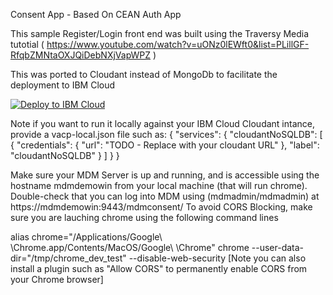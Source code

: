 Consent App - Based On CEAN Auth App

This sample Register/Login front end was built using the Traversy Media tutotial ( https://www.youtube.com/watch?v=uONz0lEWft0&list=PLillGF-RfqbZMNtaOXJQiDebNXjVapWPZ )

This was ported to Cloudant instead of MongoDb
to facilitate the deployment to IBM Cloud

[![Deploy to IBM Cloud](https://cloud.ibm.com/devops/setup/deploy/button.png)](https://cloud.ibm.com/devops/setup/deploy?repository=https://github.com/AmaryGuisse/ceanauthapp.git&branch=consent)


Note if you want to run it locally against your IBM Cloud Cloudant intance, provide a vacp-local.json file such as:
{
  "services": {
    "cloudantNoSQLDB": [
      {
        "credentials": {
          "url": "TODO - Replace with your cloudant URL"
        },
        "label": "cloudantNoSQLDB"
      }
    ]
  }
}


Make sure your MDM Server is up and running, and is accessible using the hostname mdmdemowin from your local machine (that will run chrome). Double-check that you can log into MDM using (mdmadmin/mdmadmin) at https://mdmdemowin:9443/mdmconsent/
To avoid CORS Blocking, make sure you are lauching chrome using the following command lines

alias chrome="/Applications/Google\\ \\Chrome.app/Contents/MacOS/Google\\ \\Chrome"
chrome --user-data-dir="/tmp/chrome_dev_test" --disable-web-security 
[Note you can also install a plugin such as "Allow CORS" to permanently enable CORS from your Chrome browser]

